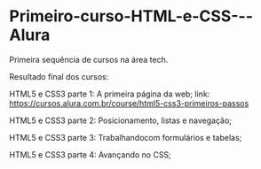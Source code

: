 # Primeiro-curso-HTML-e-CSS---Alura
Primeira sequência de cursos na área tech.


Resultado final dos cursos:


HTML5 e CSS3 parte 1: A primeira página da web;
link: https://cursos.alura.com.br/course/html5-css3-primeiros-passos

HTML5 e CSS3 parte 2: Posicionamento, listas e navegação;


HTML5 e CSS3 parte 3: Trabalhandocom formulários e tabelas;

HTML5 e CSS3 parte 4: Avançando no CSS;

